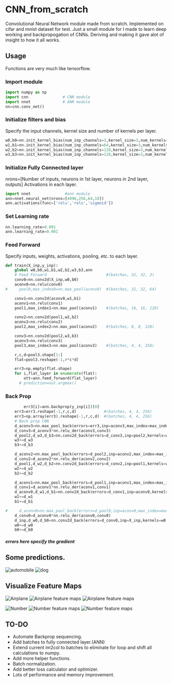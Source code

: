# CNN_from_scratch

Convolutional Neural Network module made from scratch. Implemented on cifar and mnist dataset for 
test.
Just a small module for I made to learn deep working and backpropogation of CNNs. Deriving and making it gave alot of insight to how it all works.

## Usage

Functions are very much like tensorflow.

### Import module

```python
import numpy as np
import cnn               # CNN module
import nnet              # ANN module
nn=cnn.conv_net()
```

### Initialize filters and bias

Specify the input channels, kernel size and number of kernels per layer.

```python
w0,b0=nn.init_kernel_bias(num_inp_channels=3,kernel_size=3,num_kernels=64)
w1,b1=nn.init_kernel_bias(num_inp_channels=64,kernel_size=3,num_kernels=128)
w2,b2=nn.init_kernel_bias(num_inp_channels=128,kernel_size=3,num_kernels=128)
w3,b3=nn.init_kernel_bias(num_inp_channels=128,kernel_size=3,num_kernels=256)
```

### Initialize Fully Connected layer

nrons=[Number of inputs, neurons in 1st layer, neurons in 2nd layer, outputs]
Activations in each layer.

```python
import nnet               #ann module
ann=nnet.neural_net(nrons=[4096,256,64,10])
ann.activations(func=['relu','relu','sigmoid'])
```

### Set Learning rate

```python
nn.learning_rate=0.001
ann.learning_rate=0.001
```

### Feed Forward

Specify inputs, weights, activations, pooling, etc. to each layer.

```python
def train(X_inp,y_inp):
    global w0,b0,w1,b1,w2,b2,w3,b3,ann
    # Feed Forward                          #(batches, 32, 32, 3)
    conv0=nn.conv2d(X_inp,w0,b0)
    aconv0=nn.relu(conv0)
#     pool0,max_index0=nn.max_pool(aconv0)  #(batches, 32, 32, 64)

    conv1=nn.conv2d(aconv0,w1,b1)
    aconv1=nn.relu(conv1)
    pool1,max_index1=nn.max_pool(aconv1)    #(batches, 16, 16, 128)

    conv2=nn.conv2d(pool1,w2,b2)
    aconv2=nn.relu(conv2)
    pool2,max_index2=nn.max_pool(aconv2)    #(batches, 8, 8, 128)

    conv3=nn.conv2d(pool2,w3,b3)
    aconv3=nn.relu(conv3)
    pool3,max_index3=nn.max_pool(aconv3)    #(batches, 4, 4, 256)

    r,c,d=pool3.shape[1:]
    flat=pool3.reshape(-1,r*c*d)

    err3=np.empty(flat.shape)
    for i,flat_layer in enumerate(flat):
        ott=ann.feed_forward(flat_layer)
      # prediction=out.argmax()
```
### Back Prop
```python
        err3[i]=ann.backprop(y_inp[i])[0]
    err3=err3.reshape(-1,r,c,d)            #(batches, 4, 4, 256)
    err3=np.array(err3).reshape(-1,r,c,d)  #(batches, 4, 4, 256)
    # Back prop CNN
    d_aconv3=nn.max_pool_back(errors=err3,inp=aconv3,max_index=max_index3)
    d_conv3=d_aconv3*nn.relu_der(aconv3,conv3)
    d_pool2,d_w3,d_b3=nn.conv2d_back(errors=d_conv3,inp=pool2,kernels=w3,biases=b3)
    w3+=d_w3
    b3+=d_b3

    d_aconv2=nn.max_pool_back(errors=d_pool2,inp=aconv2,max_index=max_index2)
    d_conv2=d_aconv2*nn.relu_der(aconv2,conv2)
    d_pool1,d_w2,d_b2=nn.conv2d_back(errors=d_conv2,inp=pool1,kernels=w2,biases=b2)
    w2+=d_w2
    b2+=d_b2

    d_aconv1=nn.max_pool_back(errors=d_pool1,inp=aconv1,max_index=max_index1)
    d_conv1=d_aconv1*nn.relu_der(aconv1,conv1)
    d_aconv0,d_w1,d_b1=nn.conv2d_back(errors=d_conv1,inp=aconv0,kernels=w1,biases=b1)
    w1+=d_w1
    b1+=d_b1

#     d_aconv0=nn.max_pool_back(errors=d_pool0,inp=aconv0,max_index=max_index0)
    d_conv0=d_aconv0*nn.relu_der(aconv0,conv0)
    d_inp,d_w0,d_b0=nn.conv2d_back(errors=d_conv0,inp=X_inp,kernels=w0,biases=b0,layer=0) # layer 0 specifies to not back prop X_inp
    w0+=d_w0
    b0+=d_b0
```
#### *errors here specify the gradient*

## Some predictions.

![automobile](/pics/automobile.png?raw=true)
![dog](/pics/dog.png?raw=true)

## Visualize Feature Maps

![Airplane](/pics/airplane.png?raw=true)
![Airplane feature maps](/pics/airplane_feature_maps.png?raw=true)
![Airplane feature maps](/pics/airplane_feature_maps2.png?raw=true)

![Number](/pics/6_feature_map1.png?raw=true)
![Number feature maps](/pics/6_feature_map2.png?raw=true)
![Number feature maps](/pics/6_feature_maps3.png?raw=true)

## TO-DO

* Automate Backprop sequencing.
* Add batches to fully connected layer.(ANN)
* Extend current im2col to batches to eliminate for loop and shift all calculations to numpy.
* Add more helper functions.
* Batch normalization.
* Add better loss calculator and optimizer.
* Lots of performance and memory improvement.